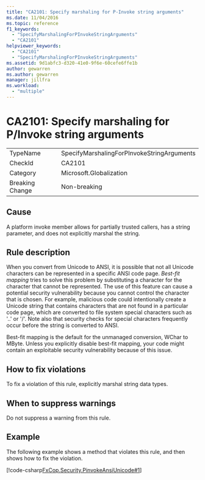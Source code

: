 ```yaml
---
title: "CA2101: Specify marshaling for P-Invoke string arguments"
ms.date: 11/04/2016
ms.topic: reference
f1_keywords:
  - "SpecifyMarshalingForPInvokeStringArguments"
  - "CA2101"
helpviewer_keywords:
  - "CA2101"
  - "SpecifyMarshalingForPInvokeStringArguments"
ms.assetid: 9d1abfc3-d320-41e0-9f6e-60cefe6ffe1b
author: gewarren
ms.author: gewarren
manager: jillfra
ms.workload:
  - "multiple"
---
```

# CA2101: Specify marshaling for P/Invoke string arguments

|||
|-|-|
|TypeName|SpecifyMarshalingForPInvokeStringArguments|
|CheckId|CA2101|
|Category|Microsoft.Globalization|
|Breaking Change|Non-breaking|

## Cause
 A platform invoke member allows for partially trusted callers, has a string parameter, and does not explicitly marshal the string.

## Rule description
 When you convert from Unicode to ANSI, it is possible that not all Unicode characters can be represented in a specific ANSI code page. *Best-fit mapping* tries to solve this problem by substituting a character for the character that cannot be represented. The use of this feature can cause a potential security vulnerability because you cannot control the character that is chosen. For example, malicious code could intentionally create a Unicode string that contains characters that are not found in a particular code page, which are converted to file system special characters such as '..' or '/'. Note also that security checks for special characters frequently occur before the string is converted to ANSI.

 Best-fit mapping is the default for the unmanaged conversion, WChar to MByte. Unless you explicitly disable best-fit mapping, your code might contain an exploitable security vulnerability because of this issue.

## How to fix violations
 To fix a violation of this rule, explicitly marshal string data types.

## When to suppress warnings
 Do not suppress a warning from this rule.

## Example
 The following example shows a method that violates this rule, and then shows how to fix the violation.

 [!code-csharp[FxCop.Security.PinvokeAnsiUnicode#1](../code-quality/codesnippet/CSharp/ca2101-specify-marshaling-for-p-invoke-string-arguments_1.cs)]